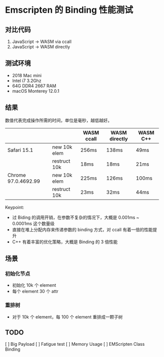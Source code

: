 # Emscripten 的 Binding 性能测试

## 对比代码

1. JavaScript -> WASM via ccall
2. JavaScript -> WASM directly

## 测试环境

* 2018 Mac mini
* Intel i7 3.2Ghz
* 64G DDR4 2667 RAM
* macOS Monterey 12.0.1

## 结果

数值代表完成操作所需的时间，单位是毫秒，越低越好。

|                             |              | WASM ccall    | WASM directly | WASM C++ |
|---------------------------- | ------------ | ------------- | ------------- | -------- |
| Safari 15.1                 | new 10k elem | 256ms         | 138ms         | 49ms     |
|                             | restruct 10k | 18ms          | 18ms          | 21ms     |
| Chrome 97.0.4692.99         | new 10k elem | 225ms         | 126ms         | 100ms    |
|                             | restruct 10k | 23ms          | 32ms          | 44ms     |

Keypoint:

* 过 Biding 的调用开销，在参数不复杂的情况下，大概是 0.001ms ~ 0.0001ms 这个数量级
* 直接在堆上分配内存来传递参数的 binding 方式，对 ccall 有着一倍的性能提升
* C++ 有着丰富的优化策略，大概是 Binding 的 3 倍性能

## 场景

### 初始化节点

* 初始化 10k 个 element
* 每个 element 30 个 attr

### 重排树

* 对于 10k 个 element，每 100 个 element 重排成一颗子树

## TODO

[ ] Big Payload
[ ] Fatigue test
[ ] Memory Usage
[ ] EMScripten Class Binding
